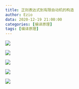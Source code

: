```yaml
---
title: 正则表达式到有限自动机的构造
author: Ezio
data: 2020-12-19 21:00:00
categories: [编译原理]
tags: [编译原理]
---
```


![](https://raw.githubusercontent.com/HideOnBush-11/FigureBed/main/img/Page1.png)

![](https://raw.githubusercontent.com/HideOnBush-11/FigureBed/main/img/Page2.png)

![](https://raw.githubusercontent.com/HideOnBush-11/FigureBed/main/img/Page3.png)

![](https://raw.githubusercontent.com/HideOnBush-11/FigureBed/main/img/Page4.png)

![](https://raw.githubusercontent.com/HideOnBush-11/FigureBed/main/img/Page5.png)